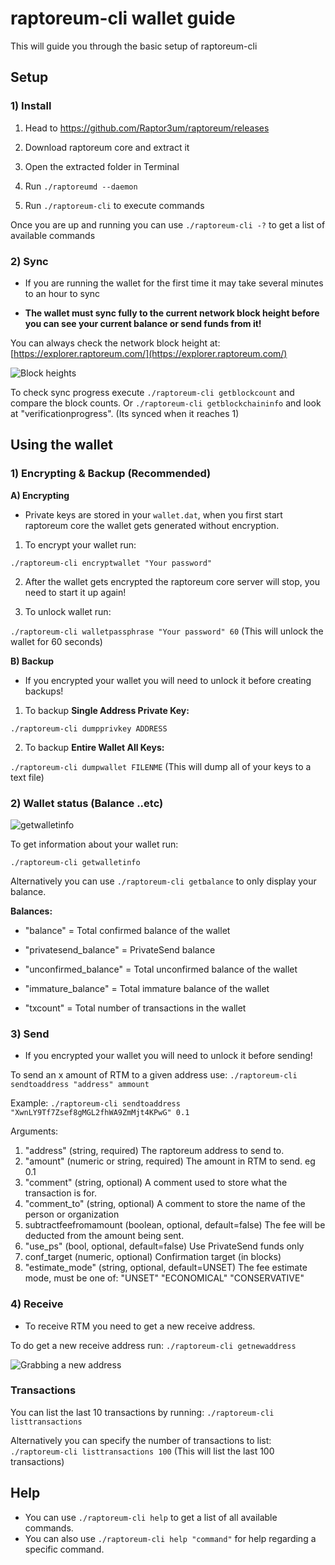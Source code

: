 
# raptoreum-cli wallet guide

  

This will guide you through the basic setup of raptoreum-cli

  
  

## Setup

### 1) Install

1) Head to https://github.com/Raptor3um/raptoreum/releases

2) Download raptoreum core and extract it

3) Open the extracted folder in Terminal

4) Run `./raptoreumd --daemon`

5) Run `./raptoreum-cli` to execute commands

  

Once you are up and running you can use `./raptoreum-cli -?` to get a list of available commands

### 2) Sync

- If you are running the wallet for the first time it may take several minutes to an hour to sync

-  **The wallet must sync fully to the current network block height before you can see your current balance or send funds from it!**

You can always check the network block height at: [https://explorer.raptoreum.com/](https://explorer.raptoreum.com/)

![Block heights](https://i.imgur.com/ua6uq52.png)

  

To check sync progress execute ``./raptoreum-cli getblockcount`` and compare the block counts.
Or `./raptoreum-cli getblockchaininfo` and look at "verificationprogress". (Its synced when it reaches 1)

  

## Using the wallet

### 1) Encrypting & Backup (Recommended)

  

**A) Encrypting**

- Private keys are stored in your `wallet.dat`, when you first start raptoreum core the wallet gets generated without encryption.

1) To encrypt your wallet run:

`./raptoreum-cli encryptwallet "Your password"`

2) After the wallet gets encrypted the raptoreum core server will stop, you need to start it up again!

3) To unlock wallet run:

`./raptoreum-cli walletpassphrase "Your password" 60` (This will unlock the wallet for 60 seconds)

  

**B) Backup**

- If you encrypted your wallet you will need to unlock it before creating backups!

1) To backup **Single Address Private Key:**

`./raptoreum-cli dumpprivkey ADDRESS`

  

2) To backup **Entire Wallet All Keys:**

`./raptoreum-cli dumpwallet FILENME` (This will dump all of your keys to a text file)

  

### 2) Wallet status (Balance ..etc)

![getwalletinfo](https://i.imgur.com/bCW9sCk.png)

To get information about your wallet run:

`./raptoreum-cli getwalletinfo`

Alternatively you can use `./raptoreum-cli getbalance` to only display your balance.

  

**Balances:**

- "balance" = Total confirmed balance of the wallet

- "privatesend_balance" = PrivateSend balance

- "unconfirmed_balance" = Total unconfirmed balance of the wallet

- "immature_balance" = Total immature balance of the wallet

- "txcount" = Total number of transactions in the wallet

  

### 3) Send
- If you encrypted your wallet you will need to unlock it before sending!

To send an x amount of RTM to a given address use:
`./raptoreum-cli sendtoaddress "address" ammount`

Example:
`./raptoreum-cli sendtoaddress "XwnLY9Tf7Zsef8gMGL2fhWA9ZmMjt4KPwG" 0.1`


Arguments:
1) "address" (string, required) The raptoreum address to send to.
2) "amount" (numeric or string, required) The amount in RTM to send. eg 0.1
3) "comment" (string, optional) A comment used to store what the transaction is for.
4) "comment_to" (string, optional) A comment to store the name of the person or organization
5) subtractfeefromamount (boolean, optional, default=false) The fee will be deducted from the amount being sent.
6) "use_ps" (bool, optional, default=false) Use PrivateSend funds only
7) conf_target (numeric, optional) Confirmation target (in blocks)
8) "estimate_mode" (string, optional, default=UNSET) The fee estimate mode, must be one of: "UNSET" "ECONOMICAL" "CONSERVATIVE"
  

### 4) Receive
- To receive RTM you need to get a new receive address.

To do get a new receive address run:
`./raptoreum-cli getnewaddress`

![Grabbing a new address](https://i.imgur.com/gRvLrJI.png)

### Transactions
You can list the last 10 transactions by running: 
`./raptoreum-cli listtransactions`

Alternatively you can specify the number of transactions to list:
`./raptoreum-cli listtransactions 100` (This will list the last 100 transactions)

## Help
- You can use  `./raptoreum-cli help` to get a list of all available commands.
- You can also use `./raptoreum-cli help "command"` for help regarding a specific command.
